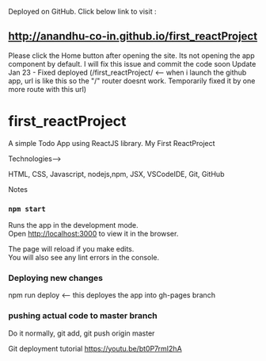 Deployed on GitHub. Click below link to visit :
## http://anandhu-co-in.github.io/first_reactProject
Please click the Home button after opening the site. Its not opening the app component by default. I will fix this issue and commit the code soon
Update Jan 23 - Fixed deployed (/first_reactProject/ <-- when i launch the github app, url is like this so the "/" router doesnt work. Temporarily fixed it by one more route with this url)

# first_reactProject
A simple Todo App using ReactJS library. 
My First ReactProject


Technologies-->

HTML,
CSS,
Javascript,
nodejs,npm,
JSX,
VSCodeIDE,
Git,
GitHub


Notes


### `npm start`

Runs the app in the development mode.<br />
Open [http://localhost:3000](http://localhost:3000) to view it in the browser.

The page will reload if you make edits.<br />
You will also see any lint errors in the console.


### Deploying new changes

npm run deploy <-- this deployes the app into gh-pages branch

### pushing actual code to master branch

Do it normally, git add, git push origin master

Git deployment tutorial https://youtu.be/bt0P7rmI2hA

